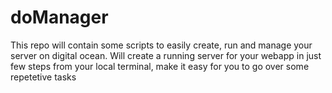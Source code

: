 # doManager
This repo will contain some scripts to easily create, run and manage your server on digital ocean.
Will create a running server for your webapp in just few steps from your local terminal, make it easy for you to go over some repetetive tasks